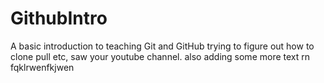 # GithubIntro
A basic introduction to teaching Git and GitHub
trying to figure out how to clone pull etc, saw your youtube channel.
also adding some  more text rn
fqklrwenfkjwen
